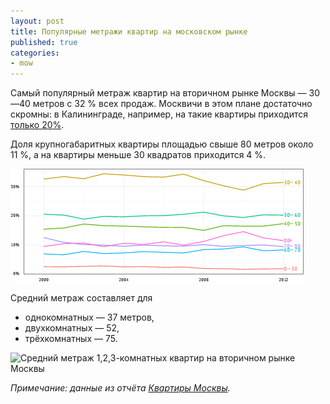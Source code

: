 ```yaml
---
layout: post
title: Популярные метражи квартир на московском рынке
published: true
categories:
- mow
---
```


Самый популярный метраж квартир на вторичном рынке Москвы — 30—40 метров c 32 % всех продаж. Москвичи в этом плане достаточно скромны: в Калининграде, например, на такие квартиры приходится [только 20%](/kgd/2012/11/04/metrazh-kaliningradskikh-kvartir.html).

Доля крупногабаритных квартиры площадью свыше 80 метров около 11 %, а на квартиры меньше 30 квадратов приходится 4 %.

![Средний метраж квартир на вторичном рынке Москвы](/images/mow_sqm_group_share_dyn.png "Средний метраж квартир на вторичном рынке Москвы")

Средний метраж составляет для

- однокомнатных — 37 метров,
- двухкомнатных — 52,
- трёхкомнатных — 75.

![Средний метраж 1,2,3-комнатных квартир на вторичном рынке Москвы](/images/.svg "Средний метраж 1,2,3-комнатных квартир на вторичном рынке Москвы")

*Примечание: данные из отчёта [Квартиры Москвы](/shop.html#!/~/product/id=).*